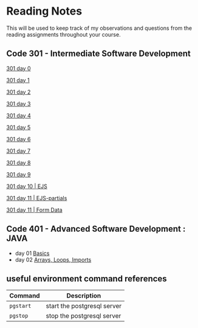 # Reading Notes

This will be used to keep track of my observations and questions from the reading assignments throughout your course.

## Code 301 - Intermediate Software Development

[301 day 0](301-0.md)

[301 day 1](301-1.md)

[301 day 2](301-2.md)

[301 day 3](301-3.md)

[301 day 4](301-04.md)

[301 day 5](301-05.md)

[301 day 6](301-06.md)

[301 day 7](301-08.md)

[301 day 8](refactoring.md)

[301 day 9](js-callstack.md)

[301 day 10 | EJS](ejs.md)

[301 day 11 | EJS-partials](ejs-partials.md)

[301 day 11 | Form Data](form-data.md)

## Code 401 - Advanced Software Development : JAVA

* day 01 [Basics](Java-basics.md)
* day 02 [Arrays, Loops, Imports](java-arrrs-loops-imports.md)

## useful environment command references

| Command | Description |
| --- | --- |
| `pgstart` | start the postgresql server |
| `pgstop` | stop the postgresql server |
